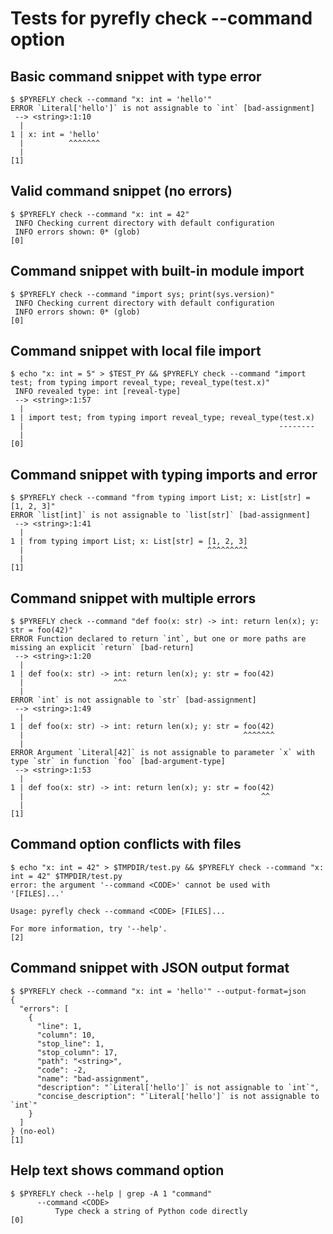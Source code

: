 # Tests for pyrefly check --command option

## Basic command snippet with type error

```scrut
$ $PYREFLY check --command "x: int = 'hello'"
ERROR `Literal['hello']` is not assignable to `int` [bad-assignment]
 --> <string>:1:10
  |
1 | x: int = 'hello'
  |          ^^^^^^^
  |
[1]
```

## Valid command snippet (no errors)

```scrut {output_stream: stderr}
$ $PYREFLY check --command "x: int = 42"
 INFO Checking current directory with default configuration
 INFO errors shown: 0* (glob)
[0]
```

## Command snippet with built-in module import

```scrut {output_stream: stderr}
$ $PYREFLY check --command "import sys; print(sys.version)"
 INFO Checking current directory with default configuration
 INFO errors shown: 0* (glob)
[0]
```

## Command snippet with local file import

```scrut
$ echo "x: int = 5" > $TEST_PY && $PYREFLY check --command "import test; from typing import reveal_type; reveal_type(test.x)"
 INFO revealed type: int [reveal-type]
 --> <string>:1:57
  |
1 | import test; from typing import reveal_type; reveal_type(test.x)
  |                                                         --------
  |
[0]
```

## Command snippet with typing imports and error

```scrut
$ $PYREFLY check --command "from typing import List; x: List[str] = [1, 2, 3]"
ERROR `list[int]` is not assignable to `list[str]` [bad-assignment]
 --> <string>:1:41
  |
1 | from typing import List; x: List[str] = [1, 2, 3]
  |                                         ^^^^^^^^^
  |
[1]
```

## Command snippet with multiple errors

```scrut
$ $PYREFLY check --command "def foo(x: str) -> int: return len(x); y: str = foo(42)"
ERROR Function declared to return `int`, but one or more paths are missing an explicit `return` [bad-return]
 --> <string>:1:20
  |
1 | def foo(x: str) -> int: return len(x); y: str = foo(42)
  |                    ^^^
  |
ERROR `int` is not assignable to `str` [bad-assignment]
 --> <string>:1:49
  |
1 | def foo(x: str) -> int: return len(x); y: str = foo(42)
  |                                                 ^^^^^^^
  |
ERROR Argument `Literal[42]` is not assignable to parameter `x` with type `str` in function `foo` [bad-argument-type]
 --> <string>:1:53
  |
1 | def foo(x: str) -> int: return len(x); y: str = foo(42)
  |                                                     ^^
  |
[1]
```

## Command option conflicts with files

```scrut {output_stream: stderr}
$ echo "x: int = 42" > $TMPDIR/test.py && $PYREFLY check --command "x: int = 42" $TMPDIR/test.py
error: the argument '--command <CODE>' cannot be used with '[FILES]...'

Usage: pyrefly check --command <CODE> [FILES]...

For more information, try '--help'.
[2]
```

## Command snippet with JSON output format

```scrut
$ $PYREFLY check --command "x: int = 'hello'" --output-format=json
{
  "errors": [
    {
      "line": 1,
      "column": 10,
      "stop_line": 1,
      "stop_column": 17,
      "path": "<string>",
      "code": -2,
      "name": "bad-assignment",
      "description": "`Literal['hello']` is not assignable to `int`",
      "concise_description": "`Literal['hello']` is not assignable to `int`"
    }
  ]
} (no-eol)
[1]
```

## Help text shows command option

```scrut
$ $PYREFLY check --help | grep -A 1 "command"
      --command <CODE>
          Type check a string of Python code directly
[0]
```